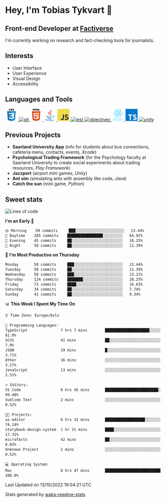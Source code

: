 # Hey, I'm Tobias Tykvart 🦉
## Front-end Developer at [Factiverse](https://www.factiverse.no/)

I'm currently working on research and fact-checking tools for journalists.

## Interests

- User Interface
- User Experience
- Visual Design
- Accessibility

## Languages and Tools
<p align="left"> <a href="https://www.w3schools.com/css/" target="_blank" rel="noreferrer"> <img src="https://raw.githubusercontent.com/devicons/devicon/master/icons/css3/css3-original-wordmark.svg" alt="css3" width="40" height="40"/> </a> <a href="https://git-scm.com/" target="_blank" rel="noreferrer"> <img src="https://www.vectorlogo.zone/logos/git-scm/git-scm-icon.svg" alt="git" width="40" height="40"/> </a> <a href="https://www.w3.org/html/" target="_blank" rel="noreferrer"> <img src="https://raw.githubusercontent.com/devicons/devicon/master/icons/html5/html5-original-wordmark.svg" alt="html5" width="40" height="40"/> </a> <a href="https://www.java.com" target="_blank" rel="noreferrer"> <img src="https://raw.githubusercontent.com/devicons/devicon/master/icons/java/java-original.svg" alt="java" width="40" height="40"/> </a> <a href="https://developer.mozilla.org/en-US/docs/Web/JavaScript" target="_blank" rel="noreferrer"> <img src="https://raw.githubusercontent.com/devicons/devicon/master/icons/javascript/javascript-original.svg" alt="javascript" width="40" height="40"/> </a> <a href="https://jestjs.io" target="_blank" rel="noreferrer"> <img src="https://www.vectorlogo.zone/logos/jestjsio/jestjsio-icon.svg" alt="jest" width="40" height="40"/> </a> <a href="https://developer.apple.com/library/archive/documentation/Cocoa/Conceptual/ProgrammingWithObjectiveC/Introduction/Introduction.html" target="_blank" rel="noreferrer"> <img src="https://www.vectorlogo.zone/logos/apple_objectivec/apple_objectivec-icon.svg" alt="objectivec" width="40" height="40"/> </a> <a href="https://reactjs.org/" target="_blank" rel="noreferrer"> <img src="https://raw.githubusercontent.com/devicons/devicon/master/icons/react/react-original-wordmark.svg" alt="react" width="40" height="40"/> </a> <a href="https://www.typescriptlang.org/" target="_blank" rel="noreferrer"> <img src="https://raw.githubusercontent.com/devicons/devicon/master/icons/typescript/typescript-original.svg" alt="typescript" width="40" height="40"/> </a> <a href="https://unity.com/" target="_blank" rel="noreferrer"> <img src="https://www.vectorlogo.zone/logos/unity3d/unity3d-icon.svg" alt="unity" width="40" height="40"/> </a> </p>

## Previous Projects

- **Saarland University App** (info for students about bus connections, cafeteria menu, contacts, events, *Xcode*)
- **Psychological Trading Framework** (for the Psychology faculty at Saarland University to create social experiments about trading resources, *Play Framework*)
- **Jazzport** (airport mini games, *Unity*)
- **Ant sim** (simulating ants with assembly like code, *Java*)
- **Catch the sun** (mini game, *Python*)

## Sweet stats

<!--START_SECTION:waka-->
![Lines of code](https://img.shields.io/badge/From%20Hello%20World%20I%27ve%20Written-191%20Thousand%20lines%20of%20code-blue)

**I'm an Early 🐤** 

```text
🌞 Morning    59 commits     ███░░░░░░░░░░░░░░░░░░░░░░   13.44% 
🌆 Daytime    285 commits    ████████████████░░░░░░░░░   64.92% 
🌃 Evening    45 commits     ██░░░░░░░░░░░░░░░░░░░░░░░   10.25% 
🌙 Night      50 commits     ██░░░░░░░░░░░░░░░░░░░░░░░   11.39%

```
📅 **I'm Most Productive on Thursday** 

```text
Monday       59 commits     ███░░░░░░░░░░░░░░░░░░░░░░   13.44% 
Tuesday      50 commits     ██░░░░░░░░░░░░░░░░░░░░░░░   11.39% 
Wednesday    58 commits     ███░░░░░░░░░░░░░░░░░░░░░░   13.21% 
Thursday     124 commits    ███████░░░░░░░░░░░░░░░░░░   28.25% 
Friday       73 commits     ████░░░░░░░░░░░░░░░░░░░░░   16.63% 
Saturday     34 commits     ██░░░░░░░░░░░░░░░░░░░░░░░   7.74% 
Sunday       41 commits     ██░░░░░░░░░░░░░░░░░░░░░░░   9.34%

```


📊 **This Week I Spent My Time On** 

```text
⌚︎ Time Zone: Europe/Oslo

💬 Programming Languages: 
TypeScript               7 hrs 7 mins        ████████████████████░░░░░   81.0% 
SCSS                     41 mins             ██░░░░░░░░░░░░░░░░░░░░░░░   7.9% 
JSON                     19 mins             █░░░░░░░░░░░░░░░░░░░░░░░░   3.71% 
Other                    16 mins             ░░░░░░░░░░░░░░░░░░░░░░░░░   3.17% 
JavaScript               13 mins             ░░░░░░░░░░░░░░░░░░░░░░░░░   2.51%

🔥 Editors: 
VS Code                  8 hrs 45 mins       ████████████████████████░   99.48% 
Sublime Text             2 mins              ░░░░░░░░░░░░░░░░░░░░░░░░░   0.52%

🐱‍💻 Projects: 
ai-editor                6 hrs 31 mins       ██████████████████░░░░░░░   74.14% 
storybook-design-system  1 hr 31 mins        ████░░░░░░░░░░░░░░░░░░░░░   17.31% 
microfacts               42 mins             ██░░░░░░░░░░░░░░░░░░░░░░░   8.03% 
Unknown Project          2 mins              ░░░░░░░░░░░░░░░░░░░░░░░░░   0.52%

💻 Operating System: 
Mac                      8 hrs 47 mins       █████████████████████████   100.0%

```


 Last Updated on 13/10/2022 19:04:21 UTC
<!--END_SECTION:waka-->
Stats generated by [waka-readme-stats](https://github.com/anmol098/waka-readme-stats)

